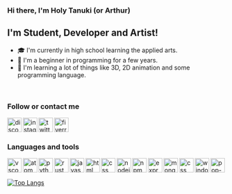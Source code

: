 ### Hi there, I'm Holy Tanuki (or Arthur)

## I'm Student, Developer and Artist! 
 - 🎓 I'm currently in high school learning the applied arts.
 - 🌱 I'm a beginner in programming for a few years. 
 - 🧠 I'm learning a lot of things like 3D, 2D animation and some programming language.

<br />

### Follow or contact me
[<img align="left" src="https://cdn.jsdelivr.net/npm/simple-icons@5.9.0/icons/discord.svg" alt="discord" width="33px" height="33px" />][discord]
[<img align="left" src="https://cdn.jsdelivr.net/npm/simple-icons@5.9.0/icons/instagram.svg" alt="instagram" width="33px" height="33px" />][instagram]
[<img align="left" src="https://cdn.jsdelivr.net/npm/simple-icons@5.9.0/icons/twitter.svg" alt="twitter" width="33px" height="33px" />][twitter]
[<img align="left" src="https://cdn.jsdelivr.net/npm/simple-icons@5.9.0/icons/fiverr.svg" alt="fiverr" width="33px" height="33px" />][fiverr]

<br />
<br />

### Languages and tools
<img align="left" alt="vscode" src="https://cdn.jsdelivr.net/gh/devicons/devicon@2.12.0/icons/vscode/vscode-original.svg" width="33px" height="33px" />
<img align="left" alt="atom" src="https://cdn.jsdelivr.net/gh/devicons/devicon@2.12.0/icons/atom/atom-original.svg" width="33px" height="33px" />
<img align="left" alt="python" src="https://cdn.jsdelivr.net/gh/devicons/devicon@2.12.0/icons/python/python-original.svg" width="33px" height="33px" />
<img align="left" alt="rust" src="https://cdn.jsdelivr.net/gh/devicons/devicon@2.12.0/icons/rust/rust-plain.svg" width="33px" height="33px" />
<img align="left" alt="javascript" src="https://cdn.jsdelivr.net/gh/devicons/devicon@2.12.0/icons/javascript/javascript-original.svg" width="33px" height="33px" />
<img align="left" alt="html" src="https://cdn.jsdelivr.net/gh/devicons/devicon@2.12.0/icons/html5/html5-original.svg" width="33px" height="33px" />
<img align="left" alt="css" src="https://cdn.jsdelivr.net/gh/devicons/devicon@2.12.0/icons/css3/css3-original.svg" width="33px" height="33px" />
<img align="left" alt="nodejs" src="https://cdn.jsdelivr.net/gh/devicons/devicon@2.12.0/icons/nodejs/nodejs-original.svg" width="33px" height="33px" />
<img align="left" alt="npm" src="https://cdn.jsdelivr.net/gh/devicons/devicon@2.12.0/icons/npm/npm-original-wordmark.svg" width="33px" height="33px" />
<img align="left" alt="express" src="https://cdn.jsdelivr.net/gh/devicons/devicon@2.12.0/icons/express/express-original.svg" width="33px" height="33px" />
<img align="left" alt="mongodb" src="https://cdn.jsdelivr.net/gh/devicons/devicon@2.12.0/icons/mongodb/mongodb-original.svg" width="33px" height="33px" />
<img align="left" alt="css" src="https://cdn.jsdelivr.net/gh/devicons/devicon@2.12.0/icons/docker/docker-original.svg" width="33px" height="33px" />
<img align="left" alt="windows11" src="https://cdn.jsdelivr.net/gh/devicons/devicon@2.12.0/icons/windows8/windows8-original.svg" width="33px" height="33px" />
<img align="left" alt="pop-os" src="https://cdn.jsdelivr.net/gh/devicons/devicon@2.12.0/icons/ubuntu/ubuntu-plain.svg" width="33px" height="33px" />

<br />
<br />

[![Top Langs](https://github-readme-stats.vercel.app/api/top-langs/?username=holy-tanuki&layout=compact&hide-border=true)](https://github.com/holy-tanuki)

[discord]: https://discord.gg/yuCmafTjzW
[instagram]: https://www.instagram.com/holydeusoftanukis/
[twitter]: https://twitter.com/realKar0t
[fiverr]: https://www.fiverr.com/holytanukis
